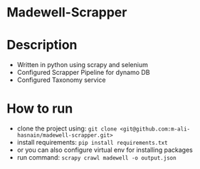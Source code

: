 # Madewell-Scrapper

# Description

- Written in python using scrapy and selenium
- Configured Scrapper Pipeline for dynamo DB
- Configured Taxonomy service

# How to run

- clone the project using: `git clone <git@github.com:m-ali-hasnain/madewell-scrapper.git>`
- install requirements: `pip install requirements.txt`
- or you can also configure virtual env for installing packages
- run command: `scrapy crawl madewell -o output.json`
